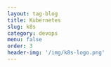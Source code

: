 ```yaml
---
layout: tag-blog
title: Kubernetes
slug: k8s
category: devops
menu: false
order: 3
header-img: '/img/k8s-logo.png'
---
```

